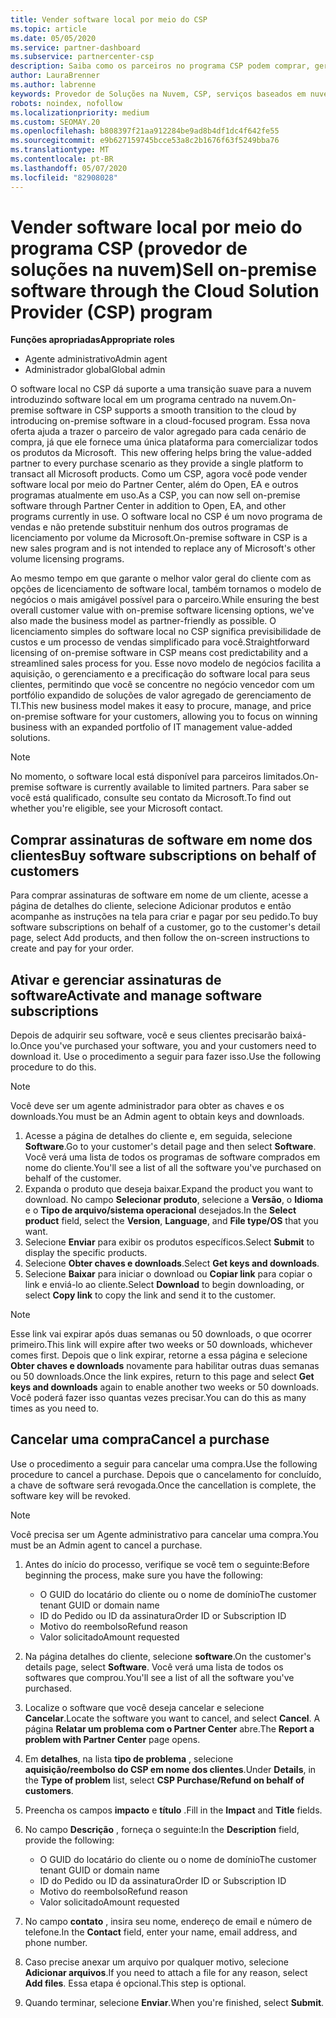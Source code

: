 ```yaml
---
title: Vender software local por meio do CSP
ms.topic: article
ms.date: 05/05/2020
ms.service: partner-dashboard
ms.subservice: partnercenter-csp
description: Saiba como os parceiros no programa CSP podem comprar, gerenciar, vender e cancelar assinaturas de software local em nome dos clientes no Partner Center.
author: LauraBrenner
ms.author: labrenne
keywords: Provedor de Soluções na Nuvem, CSP, serviços baseados em nuvem, Azure, Office 365, Dynamics, parceiro CSP, vender no CSP, parceiro direto, parceiro CSP direto, revendedor CSP indireto, CSP direto, CSP indireto, modelo direto, modelo indireto, revendedor indireto, provedor indireto, provedor, distribuidor, programa provedor de soluções na nuvem
robots: noindex, nofollow
ms.localizationpriority: medium
ms.custom: SEOMAY.20
ms.openlocfilehash: b808397f21aa912284be9ad8b4df1dc4f642fe55
ms.sourcegitcommit: e9b627159745bcce53a8c2b1676f63f5249bba76
ms.translationtype: MT
ms.contentlocale: pt-BR
ms.lasthandoff: 05/07/2020
ms.locfileid: "82908028"
---
```

# <a name="sell-on-premise-software-through-the-cloud-solution-provider-csp-program"></a><span data-ttu-id="2fd25-104">Vender software local por meio do programa CSP (provedor de soluções na nuvem)</span><span class="sxs-lookup"><span data-stu-id="2fd25-104">Sell on-premise software through the Cloud Solution Provider (CSP) program</span></span>

<span data-ttu-id="2fd25-105">**Funções apropriadas**</span><span class="sxs-lookup"><span data-stu-id="2fd25-105">**Appropriate roles**</span></span>

- <span data-ttu-id="2fd25-106">Agente administrativo</span><span class="sxs-lookup"><span data-stu-id="2fd25-106">Admin agent</span></span>
- <span data-ttu-id="2fd25-107">Administrador global</span><span class="sxs-lookup"><span data-stu-id="2fd25-107">Global admin</span></span>

<span data-ttu-id="2fd25-108">O software local no CSP dá suporte a uma transição suave para a nuvem introduzindo software local em um programa centrado na nuvem.</span><span class="sxs-lookup"><span data-stu-id="2fd25-108">On-premise software in CSP supports a smooth transition to the cloud by introducing on-premise software in a cloud-focused program.</span></span><span data-ttu-id="2fd25-109"> Essa nova oferta ajuda a trazer o parceiro de valor agregado para cada cenário de compra, já que ele fornece uma única plataforma para comercializar todos os produtos da Microsoft.</span><span class="sxs-lookup"><span data-stu-id="2fd25-109">  This new offering helps bring the value-added partner to every purchase scenario as they provide a single platform to transact all Microsoft products.</span></span> <span data-ttu-id="2fd25-110">Como um CSP, agora você pode vender software local por meio do Partner Center, além do Open, EA e outros programas atualmente em uso.</span><span class="sxs-lookup"><span data-stu-id="2fd25-110">As a CSP, you can now sell on-premise software through Partner Center in addition to Open, EA, and other programs currently in use.</span></span> <span data-ttu-id="2fd25-111">O software local no CSP é um novo programa de vendas e não pretende substituir nenhum dos outros programas de licenciamento por volume da Microsoft.</span><span class="sxs-lookup"><span data-stu-id="2fd25-111">On-premise software in CSP is a new sales program and is not intended to replace any of Microsoft's other volume licensing programs.</span></span> 
 
<span data-ttu-id="2fd25-112">Ao mesmo tempo em que garante o melhor valor geral do cliente com as opções de licenciamento de software local, também tornamos o modelo de negócios o mais amigável possível para o parceiro.</span><span class="sxs-lookup"><span data-stu-id="2fd25-112">While ensuring the best overall customer value with on-premise software licensing options, we've also made the business model as partner-friendly as possible.</span></span> <span data-ttu-id="2fd25-113">O licenciamento simples do software local no CSP significa previsibilidade de custos e um processo de vendas simplificado para você.</span><span class="sxs-lookup"><span data-stu-id="2fd25-113">Straightforward licensing of on-premise software in CSP means cost predictability and a streamlined sales process for you.</span></span> <span data-ttu-id="2fd25-114">Esse novo modelo de negócios facilita a aquisição, o gerenciamento e a precificação do software local para seus clientes, permitindo que você se concentre no negócio vencedor com um portfólio expandido de soluções de valor agregado de gerenciamento de TI.</span><span class="sxs-lookup"><span data-stu-id="2fd25-114">This new business model makes it easy to procure, manage, and price on-premise software for your customers, allowing you to focus on winning business with an expanded portfolio of IT management value-added solutions.</span></span> 

>[!NOTE]
><span data-ttu-id="2fd25-115">No momento, o software local está disponível para parceiros limitados.</span><span class="sxs-lookup"><span data-stu-id="2fd25-115">On-premise software is currently available to limited partners.</span></span> <span data-ttu-id="2fd25-116">Para saber se você está qualificado, consulte seu contato da Microsoft.</span><span class="sxs-lookup"><span data-stu-id="2fd25-116">To find out whether you're eligible, see your Microsoft contact.</span></span> 


## <a name="buy-software-subscriptions-on-behalf-of-customers"></a><span data-ttu-id="2fd25-117">Comprar assinaturas de software em nome dos clientes</span><span class="sxs-lookup"><span data-stu-id="2fd25-117">Buy software subscriptions on behalf of customers</span></span>

<span data-ttu-id="2fd25-118">Para comprar assinaturas de software em nome de um cliente, acesse a página de detalhes do cliente, selecione Adicionar produtos e então acompanhe as instruções na tela para criar e pagar por seu pedido.</span><span class="sxs-lookup"><span data-stu-id="2fd25-118">To buy software subscriptions on behalf of a customer, go to the customer's detail page, select Add products, and then follow the on-screen instructions to create and pay for your order.</span></span>

## <a name="activate-and-manage-software-subscriptions"></a><span data-ttu-id="2fd25-119">Ativar e gerenciar assinaturas de software</span><span class="sxs-lookup"><span data-stu-id="2fd25-119">Activate and manage software subscriptions</span></span>

<span data-ttu-id="2fd25-120">Depois de adquirir seu software, você e seus clientes precisarão baixá-lo.</span><span class="sxs-lookup"><span data-stu-id="2fd25-120">Once you've purchased your software, you and your customers need to download it.</span></span> <span data-ttu-id="2fd25-121">Use o procedimento a seguir para fazer isso.</span><span class="sxs-lookup"><span data-stu-id="2fd25-121">Use the following procedure to do this.</span></span> 

>[!NOTE]
><span data-ttu-id="2fd25-122">Você deve ser um agente administrador para obter as chaves e os downloads.</span><span class="sxs-lookup"><span data-stu-id="2fd25-122">You must be an Admin agent to obtain keys and downloads.</span></span> 

1. <span data-ttu-id="2fd25-123">Acesse a página de detalhes do cliente e, em seguida, selecione **Software**.</span><span class="sxs-lookup"><span data-stu-id="2fd25-123">Go to your customer's detail page and then select **Software**.</span></span> <span data-ttu-id="2fd25-124">Você verá uma lista de todos os programas de software comprados em nome do cliente.</span><span class="sxs-lookup"><span data-stu-id="2fd25-124">You'll see a list of all the software you've purchased on behalf of the customer.</span></span> 
2.  <span data-ttu-id="2fd25-125">Expanda o produto que deseja baixar.</span><span class="sxs-lookup"><span data-stu-id="2fd25-125">Expand the product you want to download.</span></span> <span data-ttu-id="2fd25-126">No campo **Selecionar produto**, selecione a **Versão**, o **Idioma** e o **Tipo de arquivo/sistema operacional** desejados.</span><span class="sxs-lookup"><span data-stu-id="2fd25-126">In the **Select product** field, select the **Version**, **Language**, and **File type/OS** that you want.</span></span> 
3.  <span data-ttu-id="2fd25-127">Selecione **Enviar** para exibir os produtos específicos.</span><span class="sxs-lookup"><span data-stu-id="2fd25-127">Select **Submit** to display the specific products.</span></span> 
4.  <span data-ttu-id="2fd25-128">Selecione **Obter chaves e downloads**.</span><span class="sxs-lookup"><span data-stu-id="2fd25-128">Select **Get keys and downloads**.</span></span> 
5.  <span data-ttu-id="2fd25-129">Selecione **Baixar** para iniciar o download ou **Copiar link** para copiar o link e enviá-lo ao cliente.</span><span class="sxs-lookup"><span data-stu-id="2fd25-129">Select **Download** to begin downloading, or select **Copy link** to copy the link and send it to the customer.</span></span> 

>[!NOTE]
><span data-ttu-id="2fd25-130">Esse link vai expirar após duas semanas ou 50 downloads, o que ocorrer primeiro.</span><span class="sxs-lookup"><span data-stu-id="2fd25-130">This link will expire after two weeks or 50 downloads, whichever comes first.</span></span> <span data-ttu-id="2fd25-131">Depois que o link expirar, retorne a essa página e selecione **Obter chaves e downloads** novamente para habilitar outras duas semanas ou 50 downloads.</span><span class="sxs-lookup"><span data-stu-id="2fd25-131">Once the link expires, return to this page and select **Get keys and downloads** again to enable another two weeks or 50 downloads.</span></span> <span data-ttu-id="2fd25-132">Você poderá fazer isso quantas vezes precisar.</span><span class="sxs-lookup"><span data-stu-id="2fd25-132">You can do this as many times as you need to.</span></span> 


## <a name="cancel-a-purchase"></a><span data-ttu-id="2fd25-133">Cancelar uma compra</span><span class="sxs-lookup"><span data-stu-id="2fd25-133">Cancel a purchase</span></span>
<span data-ttu-id="2fd25-134">Use o procedimento a seguir para cancelar uma compra.</span><span class="sxs-lookup"><span data-stu-id="2fd25-134">Use the following procedure to cancel a purchase.</span></span> <span data-ttu-id="2fd25-135">Depois que o cancelamento for concluído, a chave de software será revogada.</span><span class="sxs-lookup"><span data-stu-id="2fd25-135">Once the cancellation is complete, the software key will be revoked.</span></span> 

>[!NOTE]
><span data-ttu-id="2fd25-136">Você precisa ser um Agente administrativo para cancelar uma compra.</span><span class="sxs-lookup"><span data-stu-id="2fd25-136">You must be an Admin agent to cancel a purchase.</span></span> 

1.  <span data-ttu-id="2fd25-137">Antes do início do processo, verifique se você tem o seguinte:</span><span class="sxs-lookup"><span data-stu-id="2fd25-137">Before beginning the process, make sure you have the following:</span></span> 
    -   <span data-ttu-id="2fd25-138">O GUID do locatário do cliente ou o nome de domínio</span><span class="sxs-lookup"><span data-stu-id="2fd25-138">The customer tenant GUID or domain name</span></span>
    -   <span data-ttu-id="2fd25-139">ID do Pedido ou ID da assinatura</span><span class="sxs-lookup"><span data-stu-id="2fd25-139">Order ID or Subscription ID</span></span>
    -   <span data-ttu-id="2fd25-140">Motivo do reembolso</span><span class="sxs-lookup"><span data-stu-id="2fd25-140">Refund reason</span></span>
    -   <span data-ttu-id="2fd25-141">Valor solicitado</span><span class="sxs-lookup"><span data-stu-id="2fd25-141">Amount requested</span></span>

2.  <span data-ttu-id="2fd25-142">Na página detalhes do cliente, selecione **software**.</span><span class="sxs-lookup"><span data-stu-id="2fd25-142">On the customer's details page, select **Software**.</span></span> <span data-ttu-id="2fd25-143">Você verá uma lista de todos os softwares que comprou.</span><span class="sxs-lookup"><span data-stu-id="2fd25-143">You'll see a list of all the software you've purchased.</span></span> 

3.  <span data-ttu-id="2fd25-144">Localize o software que você deseja cancelar e selecione **Cancelar**.</span><span class="sxs-lookup"><span data-stu-id="2fd25-144">Locate the software you want to cancel, and select **Cancel**.</span></span> <span data-ttu-id="2fd25-145">A página **Relatar um problema com o Partner Center** abre.</span><span class="sxs-lookup"><span data-stu-id="2fd25-145">The **Report a problem with Partner Center** page opens.</span></span> 

4.  <span data-ttu-id="2fd25-146">Em **detalhes**, na lista **tipo de problema** , selecione **aquisição/reembolso do CSP em nome dos clientes**.</span><span class="sxs-lookup"><span data-stu-id="2fd25-146">Under **Details**, in the **Type of problem** list, select **CSP Purchase/Refund on behalf of customers**.</span></span>

5.  <span data-ttu-id="2fd25-147">Preencha os campos **impacto** e **título** .</span><span class="sxs-lookup"><span data-stu-id="2fd25-147">Fill in the **Impact** and **Title** fields.</span></span> 

6.  <span data-ttu-id="2fd25-148">No campo **Descrição** , forneça o seguinte:</span><span class="sxs-lookup"><span data-stu-id="2fd25-148">In the **Description** field, provide the following:</span></span> 
    -   <span data-ttu-id="2fd25-149">O GUID do locatário do cliente ou o nome de domínio</span><span class="sxs-lookup"><span data-stu-id="2fd25-149">The customer tenant GUID or domain name</span></span>
    -   <span data-ttu-id="2fd25-150">ID do Pedido ou ID da assinatura</span><span class="sxs-lookup"><span data-stu-id="2fd25-150">Order ID or Subscription ID</span></span>
    -   <span data-ttu-id="2fd25-151">Motivo do reembolso</span><span class="sxs-lookup"><span data-stu-id="2fd25-151">Refund reason</span></span>
    -   <span data-ttu-id="2fd25-152">Valor solicitado</span><span class="sxs-lookup"><span data-stu-id="2fd25-152">Amount requested</span></span>

7.  <span data-ttu-id="2fd25-153">No campo **contato** , insira seu nome, endereço de email e número de telefone.</span><span class="sxs-lookup"><span data-stu-id="2fd25-153">In the **Contact** field, enter your name, email address, and phone number.</span></span> 

8.  <span data-ttu-id="2fd25-154">Caso precise anexar um arquivo por qualquer motivo, selecione **Adicionar arquivos**.</span><span class="sxs-lookup"><span data-stu-id="2fd25-154">If you need to attach a file for any reason, select **Add files**.</span></span> <span data-ttu-id="2fd25-155">Essa etapa é opcional.</span><span class="sxs-lookup"><span data-stu-id="2fd25-155">This step is optional.</span></span> 

9.  <span data-ttu-id="2fd25-156">Quando terminar, selecione **Enviar**.</span><span class="sxs-lookup"><span data-stu-id="2fd25-156">When you're finished, select **Submit**.</span></span>